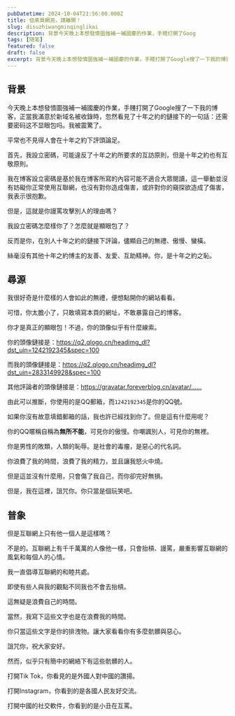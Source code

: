 ```yaml
---
pubDatetime: 2024-10-04T21:56:00.000Z
title: 低素質網民，請離開！
slug: disuzhiwangminqinglikai
description: 背景今天晚上本想發憤圖強補一補國慶的作業，手賤打開了Goog
tags: [随笔]
featured: false
draft: false
excerpt: 背景今天晚上本想發憤圖強補一補國慶的作業，手賤打開了Google搜了一下我的博客，正當我滿意於新域名被收錄時，忽然看見了十年之約的鏈接下的一句話还需要密码这不显眼包吗。我被震驚了。平常也不見得人會在十
---
```


## 背景
今天晚上本想發憤圖強補一補國慶的作業，手賤打開了Google搜了一下我的博客，正當我滿意於新域名被收錄時，忽然看見了十年之約的鏈接下的一句話：还需要密码这不显眼包吗。我被震驚了。

平常也不見得人會在十年之約下評頭論足。

首先，我設立密碼，可能違反了十年之約所要求的互訪原則，但是十年之約也有互敬原則。

我在博客設立密碼是基於我在博客所寫的內容可能不適合大眾閱讀，這一舉動並沒有妨礙你正常使用互聯網，也沒有對你造成傷害，或許對你的窺探欲造成了傷害，我表示很抱歉。

但是，這就是你謾罵攻擊別人的理由嗎？

我設立密碼怎麼樣你了？怎麼就是顯眼包了？

反而是你，在別人十年之約的鏈接下評論，儘顯自己的無禮、傲慢、蠻橫。

絲毫沒有其他十年之約博主的友善、友愛、互助精神。你，是十年之約之恥。

## 尋源
我很好奇是什麼樣的人會如此的無禮，便想點開你的網站看看。

可惜，你太膽小了，只敢填寫本頁的網址，不敢暴露自己的博客。

你才是真正的顯眼包！不過，你的頭像似乎有什麼線索。

你的頭像鏈接是：https://q2.qlogo.cn/headimg_dl?dst_uin=1242192345&spec=100
而我的頭像鏈接是：https://q2.qlogo.cn/headimg_dl?dst_uin=2833149928&spec=100
其他評論者的頭像鏈接是：https://gravatar.foreverblog.cn/avatar/……

由此可以推斷，你使用的是QQ郵箱，而`1242192345`是你的QQ號。

如果你沒有故意填錯郵箱的話，我也許已經找到你了。但是這有什麼用呢？

你的QQ暱稱自稱為**無所不能**，可見你的傲慢。你嘲諷別人，可見你的無裡。

你是男性的敗類，人類的恥辱。是社會的毒瘤，是惡心的代名詞。

你浪費了我的時間，浪費了我的精力，並且讓我怒火中燒。

但是這並沒有什麼用，只會傷了我自己，而你卻完好無損。

但是，我在這裡，詛咒你。你只當是個玩笑吧。

## 普象
但是互聯網上只有他一個人是這樣嗎？

不是的。互聯網上有千千萬萬的人像他一樣，只會抬槓、謾罵，嚴重影響互聯網的風氣和每個人的心情。

我一直倡導互聯網的和睦共處。

即使有些人與我的觀點不同我也不會去抬槓。

這無疑是浪費自己的時間。

當然，我寫下這些文字也是在浪費我的時間。

你只當這些文字是你的排洩物。讓大家看看你有多麼骯髒與惡心。

詛咒你，祝大家安好。

然而，似乎只有簡中的網絡下有這些骯髒的人。

打開Tik Tok，你看見的是外國人對中國的讚揚。

打開Instagram，你看到的是各國人民友好交流。

打開中國的社交軟件，你看到的是小丑在互罵。
